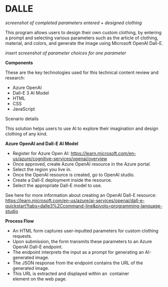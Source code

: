 # DALLE
*screenshot of completed parameters entered + designed clothing*

This program allows users to design their own custom clothing, by entering a prompt and selecting various parameters such as the article of clothing, material, and colors, and generate the image using Microsoft OpenAI Dall-E.

*insert screenshot of parameter choices for one parameter*

**Components**

These are the key technologies used for this technical content review and research:

- Azure OpenAI
- Dall-E 3 AI Model
- HTML
- CSS
- JavaScript

Scenario details

This solution helps users to use AI to explore their imagination and design clothing of any kind.


**Azure OpenAI and Dall-E AI Model**

- Register for Azure Open AI: https://learn.microsoft.com/en-us/azure/cognitive-services/openai/overview
- Once approved, create Azure OpenAI resource in the Azure portal.
- Select the region you live in.
- Once the OpenAI resource is created, go to OpenAI studio.
- Create a Dall-E deployment inside the resource.
- Select the appropriate Dall-E model to use.

See here for more information about creating an OpenAI Dall-E resource: https://learn.microsoft.com/en-us/azure/ai-services/openai/dall-e-quickstart?tabs=dalle3%2Ccommand-line&pivots=programming-language-studio

**Process Flow**
- An HTML form captures user-inputted parameters for custom clothing requests.
- Upon submission, the form transmits these parameters to an Azure OpenAI Dall-E endpoint.
- The endpoint interprets the input as a prompt for generating an AI-generated image.
- The JSON response from the endpoint contains the URL of the generated image.
- This URL is extracted and displayed within an <img> container <div> element on the web page.
